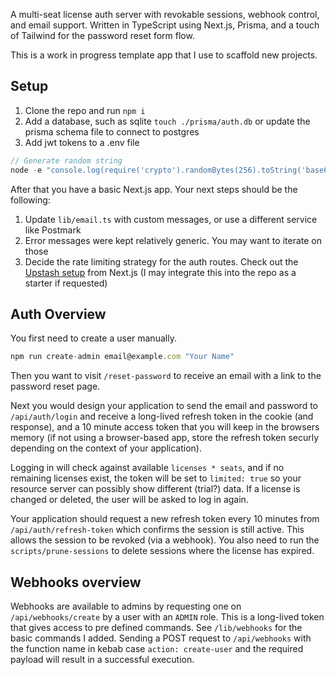 A multi-seat license auth server with revokable sessions, webhook control, and email support. Written in TypeScript using Next.js, Prisma, and a touch of Tailwind for the password reset form flow.

This is a work in progress template app that I use to scaffold new projects.

## Setup

1. Clone the repo and run `npm i`
2. Add a database, such as sqlite `touch ./prisma/auth.db` or update the prisma schema file to connect to postgres
3. Add jwt tokens to a .env file

```js
// Generate random string
node -e "console.log(require('crypto').randomBytes(256).toString('base64'));"
```

After that you have a basic Next.js app. Your next steps should be the following:

1. Update `lib/email.ts` with custom messages, or use a different service like Postmark
2. Error messages were kept relatively generic. You may want to iterate on those
3. Decide the rate limiting strategy for the auth routes. Check out the [Upstash setup](https://github.com/vercel/examples/tree/main/edge-functions/api-rate-limit) from Next.js (I may integrate this into the repo as a starter if requested)

## Auth Overview

You first need to create a user manually.

```js
npm run create-admin email@example.com "Your Name"
```
Then you want to visit `/reset-password` to receive an email with a link to the password reset page.

Next you would design your application to send the email and password to `/api/auth/login` and receive a long-lived refresh token in the cookie (and response), and a 10 minute access token that you will keep in the browsers memory (if not using a browser-based app, store the refresh token securly depending on the context of your application).

Logging in will check against available `licenses * seats`, and if no remaining licenses exist, the token will be set to `limited: true` so your resource server can possibly show different (trial?) data. If a license is changed or deleted, the user will be asked to log in again.

Your application should request a new refresh token every 10 minutes from `/api/auth/refresh-token` which confirms the session is still active. This allows the session to be revoked (via a webhook). You also need to run the `scripts/prune-sessions` to delete sessions where the license has expired.

## Webhooks overview

Webhooks are available to admins by requesting one on `/api/webhooks/create` by a user with an `ADMIN` role. This is a long-lived token that gives access to pre defined commands. See `/lib/webhooks` for the basic commands I added. Sending a POST request to `/api/webhooks` with the function name in kebab case `action: create-user` and the required payload will result in a successful execution.

